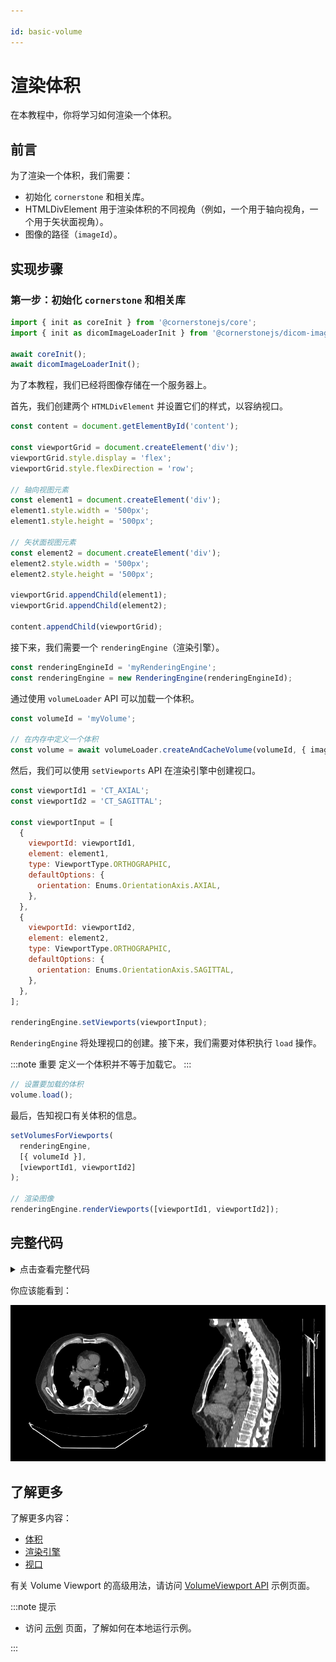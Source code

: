 ```yaml
---

id: basic-volume
---
```


# 渲染体积

在本教程中，你将学习如何渲染一个体积。

## 前言

为了渲染一个体积，我们需要：

- 初始化 `cornerstone` 和相关库。
- HTMLDivElement 用于渲染体积的不同视角（例如，一个用于轴向视角，一个用于矢状面视角）。
- 图像的路径（`imageId`）。

## 实现步骤

### 第一步：初始化 `cornerstone` 和相关库

```js
import { init as coreInit } from '@cornerstonejs/core';
import { init as dicomImageLoaderInit } from '@cornerstonejs/dicom-image-loader';

await coreInit();
await dicomImageLoaderInit();
```

为了本教程，我们已经将图像存储在一个服务器上。

首先，我们创建两个 `HTMLDivElement` 并设置它们的样式，以容纳视口。

```js
const content = document.getElementById('content');

const viewportGrid = document.createElement('div');
viewportGrid.style.display = 'flex';
viewportGrid.style.flexDirection = 'row';

// 轴向视图元素
const element1 = document.createElement('div');
element1.style.width = '500px';
element1.style.height = '500px';

// 矢状面视图元素
const element2 = document.createElement('div');
element2.style.width = '500px';
element2.style.height = '500px';

viewportGrid.appendChild(element1);
viewportGrid.appendChild(element2);

content.appendChild(viewportGrid);
```

接下来，我们需要一个 `renderingEngine`（渲染引擎）。

```js
const renderingEngineId = 'myRenderingEngine';
const renderingEngine = new RenderingEngine(renderingEngineId);
```

通过使用 `volumeLoader` API 可以加载一个体积。

```js
const volumeId = 'myVolume';

// 在内存中定义一个体积
const volume = await volumeLoader.createAndCacheVolume(volumeId, { imageIds });
```

然后，我们可以使用 `setViewports` API 在渲染引擎中创建视口。

```js
const viewportId1 = 'CT_AXIAL';
const viewportId2 = 'CT_SAGITTAL';

const viewportInput = [
  {
    viewportId: viewportId1,
    element: element1,
    type: ViewportType.ORTHOGRAPHIC,
    defaultOptions: {
      orientation: Enums.OrientationAxis.AXIAL,
    },
  },
  {
    viewportId: viewportId2,
    element: element2,
    type: ViewportType.ORTHOGRAPHIC,
    defaultOptions: {
      orientation: Enums.OrientationAxis.SAGITTAL,
    },
  },
];

renderingEngine.setViewports(viewportInput);
```

`RenderingEngine` 将处理视口的创建。接下来，我们需要对体积执行 `load` 操作。

:::note 重要
定义一个体积并不等于加载它。
:::

```js
// 设置要加载的体积
volume.load();
```

最后，告知视口有关体积的信息。

```js
setVolumesForViewports(
  renderingEngine,
  [{ volumeId }],
  [viewportId1, viewportId2]
);

// 渲染图像
renderingEngine.renderViewports([viewportId1, viewportId2]);
```

## 完整代码

<details>
<summary>点击查看完整代码</summary>

```js
import {
  init as coreInit,
  RenderingEngine,
  Enums,
  volumeLoader,
  setVolumesForViewports,
} from '@cornerstonejs/core';
import { init as dicomImageLoaderInit } from '@cornerstonejs/dicom-image-loader';
import { createImageIdsAndCacheMetaData } from '../../../../utils/demo/helpers';

const { ViewportType } = Enums;

const content = document.getElementById('content');

const viewportGrid = document.createElement('div');
viewportGrid.style.display = 'flex';
viewportGrid.style.flexDirection = 'row';

// 轴向视图元素
const element1 = document.createElement('div');
element1.style.width = '500px';
element1.style.height = '500px';

// 矢状面视图元素
const element2 = document.createElement('div');
element2.style.width = '500px';
element2.style.height = '500px';

viewportGrid.appendChild(element1);
viewportGrid.appendChild(element2);

content.appendChild(viewportGrid);
// ============================= //

async function run() {
  await coreInit();
  await dicomImageLoaderInit();

  // 获取 Cornerstone 图像 ID 并将元数据加载到内存
  const imageIds = await createImageIdsAndCacheMetaData({
    StudyInstanceUID:
      '1.3.6.1.4.1.14519.5.2.1.7009.2403.334240657131972136850343327463',
    SeriesInstanceUID:
      '1.3.6.1.4.1.14519.5.2.1.7009.2403.226151125820845824875394858561',
    wadoRsRoot: 'https://d14fa38qiwhyfd.cloudfront.net/dicomweb',
  });

  // 实例化渲染引擎
  const renderingEngineId = 'myRenderingEngine';
  const renderingEngine = new RenderingEngine(renderingEngineId);

  const volumeId = 'myVolume';

  // 在内存中定义一个体积
  const volume = await volumeLoader.createAndCacheVolume(volumeId, {
    imageIds,
  });

  const viewportId1 = 'CT_AXIAL';
  const viewportId2 = 'CT_SAGITTAL';

  const viewportInput = [
    {
      viewportId: viewportId1,
      element: element1,
      type: ViewportType.ORTHOGRAPHIC,
      defaultOptions: {
        orientation: Enums.OrientationAxis.AXIAL,
      },
    },
    {
      viewportId: viewportId2,
      element: element2,
      type: ViewportType.ORTHOGRAPHIC,
      defaultOptions: {
        orientation: Enums.OrientationAxis.SAGITTAL,
      },
    },
  ];

  renderingEngine.setViewports(viewportInput);

  volume.load();

  setVolumesForViewports(
    renderingEngine,
    [{ volumeId }],
    [viewportId1, viewportId2]
  );
}

run();
```

</details>

你应该能看到：

<div style={{width:"75%"}}>

![](../assets/tutorial-basic-volume-1.png)

</div>

## 了解更多

了解更多内容：

- [体积](../1-concepts/cornerstone-core/volumes.md)
- [渲染引擎](../1-concepts/cornerstone-core/renderingEngine.md)
- [视口](../1-concepts/cornerstone-core/viewports.md)

有关 Volume Viewport 的高级用法，请访问 <a href="/live-examples/volumeAPI.html" target="_blank">VolumeViewport API</a> 示例页面。

:::note 提示

- 访问 [示例](https://www.cornerstonejs.org/docs/examples) 页面，了解如何在本地运行示例。

:::